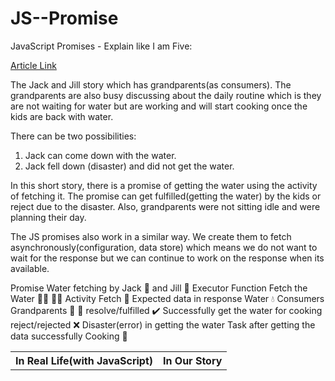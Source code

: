 # JS--Promise

JavaScript Promises - Explain like I am Five:

[Article Link](https://blog.greenroots.info/javascript-promises-explain-like-i-am-five)

The Jack and Jill story which has grandparents(as consumers). The grandparents are also busy discussing about the daily routine which is they are not waiting for water but are working and will start cooking once the kids are back with water.

There can be two possibilities: 
1. Jack can come down with the water.
2. Jack fell down (disaster) and did not get the water.

In this short story, there is a promise of getting the water using the activity of fetching it. The promise can get fulfilled(getting the water) by the kids or reject due to the disaster. Also, grandparents were not sitting idle and were planning their day.

The JS promises also work in a similar way. We create them to fetch asynchronously(configuration, data store) which means we do not want to wait for the response but we can continue to work on the response when its available.

<table>

  <tr>
    <th>In Real Life(with JavaScript)</th>
    <th>In Our Story</th>
  </tr>
Promise	Water fetching by Jack 👦 and Jill 👧
Executor Function	Fetch the Water 🏃‍♀️ 🏃‍♂️
Activity	Fetch 🧶
Expected data in response	Water 💧
Consumers	Grandparents 👵 👴
resolve/fulfilled	✔️ Successfully get the water for cooking
reject/rejected	❌ Disaster(error) in getting the water
Task after getting the data successfully	Cooking 🍚

